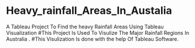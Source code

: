 # Heavy_rainfall_Areas_In_Austalia
A Tableau Project To Find the heavy Rainfall Areas Using Tableau Visualization
#This Project Is Used To Visulize The Major Rainfall Regions In Australia .
#This Visulization Is done with the help Of Tableau Software.

